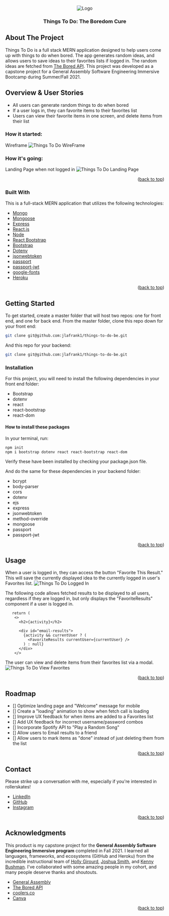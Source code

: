 <!-- PROJECT LOGO -->
<br />
<div align="center" id="top">
    <img src="assets/logo.png" alt="Logo">

  <h3 align="center">Things To Do: The Boredom Cure</h3>

</div>

<!-- ABOUT THE PROJECT -->

## About The Project

Things To Do is a full stack MERN application designed to help users come up with things to do when bored. The app generates random ideas, and allows users to save ideas to their favorites lists if logged in. The random ideas are fetched from [The Bored API](https://www.boredapi.com/). This project was developed as a capstone project for a General Assembly Software Engineering Immersive Bootcamp during Summer/Fall 2021.

## Overview & User Stories

- All users can generate random things to do when bored
- If a user logs in, they can favorite items to their favorites list
- Users can view their favorite items in one screen, and delete items from their list

### How it started:

Wireframe
![Things To Do WireFrame](./assets/wireframe.png)

### How it's going:

Landing Page when not logged in
![Things To Do Landing Page](./assets/scrn_loggedout.png)

<p align="right">(<a href="#top">back to top</a>)</p>

### Built With

This is a full-stack MERN application that utilizes the following technologies:

- [Mongo](https://www.mongodb.com/)
- [Mongoose](https://mongoosejs.com/docs/)
- [Express](https://expressjs.com/)
- [React.js](https://reactjs.org/)
- [Node](https://nodejs.org/en/)
- [React Bootstrap](https://react-bootstrap.github.io/)
- [Bootstrap](https://getbootstrap.com)
- [Dotenv](https://www.npmjs.com/package/dotenv)
- [jsonwebtoken](https://github.com/auth0/node-jsonwebtoken)
- [passport](https://www.passportjs.org/)
- [passport-jwt](http://www.passportjs.org/packages/passport-jwt/)
- [google-fonts](https://fonts.google.com/)
- [Heroku](https://www.heroku.com)

<p align="right">(<a href="#top">back to top</a>)</p>

<!-- GETTING STARTED -->

## Getting Started

To get started, create a master folder that will host two repos: one for front end, and one for back end. From the master folder, clone this repo down for your front end:

```sh
git clone git@github.com:jlafrank1/things-to-do-be.git
```

And this repo for your backend:

```sh
git clone git@github.com:jlafrank1/things-to-do-be.git
```

### Installation

For this project, you will need to install the following dependencies in your front end folder:

- Bootstrap
- dotenv
- react
- react-bootstrap
- react-dom

#### How to install these packages

In your terminal, run:

```
npm init
npm i bootstrap dotenv react react-bootstrap react-dom
```

Verify these have been installed by checking your package.json file.

And do the same for these dependencies in your backend folder:

- bcrypt
- body-parser
- cors
- dotenv
- ejs
- express
- jsonwebtoken
- method-override
- mongoose
- passport
- passport-jwt

<p align="right">(<a href="#top">back to top</a>)</p>

<!-- USAGE EXAMPLES -->

## Usage

When a user is logged in, they can access the button "Favorite This Result." This will save the currently displayed idea to the currently logged in user's Favorites list.
![Things To Do Logged In](./assets/scrn_loggedin.png)

The following code allows fetched results to be displayed to all users, regardless if they are logged in, but only displays the "FavoriteResults" component if a user is logged in.

```
   return (
    <>
      <h2>{activity}</h2>

      <div id="email-results">
        {activity && currentUser ? (
          <FavoriteResults currentUser={currentUser} />
        ) : null}
      </div>
    </>
```

The user can view and delete items from their favorites list via a modal.
![Things To Do View Favorites](./assets/scrn_faves.png)

<p align="right">(<a href="#top">back to top</a>)</p>

<!-- ROADMAP -->

## Roadmap

- [] Optimize landing page and "Welcome" message for mobile
- [] Create a "loading" animation to show when fetch call is loading
- [] Improve UX feedback for when items are added to a Favorites list
- [] Add UX feedback for incorrect username/password combos
- [] Incorporate Spotify API to "Play a Random Song"
- [] Allow users to Email results to a friend
- [] Allow users to mark items as "done" instead of just deleting them from the list

<p align="right">(<a href="#top">back to top</a>)</p>

<!-- CONTACT -->

## Contact

Please strike up a conversation with me, especially if you're interested in rollerskates!

- [LinkedIn](https://www.linkedin.com/in/jesslafrank/)
- [GitHub](https://github.com/jlafrank1)
- [Instagram](https://www.instagram.com/blood.sweat.and.ears/)

<p align="right">(<a href="#top">back to top</a>)</p>

<!-- ACKNOWLEDGMENTS -->

## Acknowledgments

This product is my capstone project for the **General Assembly Software Engineering Immersive program** completed in Fall 2021. I learned all languages, frameworks, and ecosystems (GitHub and Heroku) from the incredible instructional team of [Holly Girourd](https://github.com/hollygirouard), [Joshua Smith](https://github.com/maker-jws), and [Kenny Bushman](https://github.com/kbbushman).
I've collaborated with some amazing people in my cohort, and many people deserve thanks and shoutouts.

- [General Assembly](https://generalassemb.ly/)
- [The Bored API](https://www.boredapi.com/)
- [coolers.co](https://coolors.co/)
- [Canva](https://www.canva.com/)

<p align="right">(<a href="#top">back to top</a>)</p>
